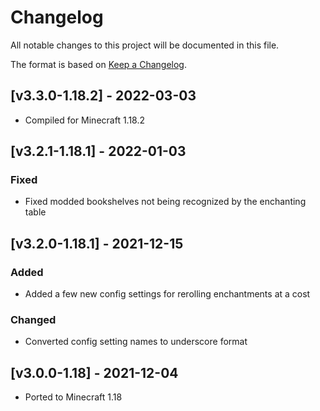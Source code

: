 # Changelog
All notable changes to this project will be documented in this file.

The format is based on [Keep a Changelog].

## [v3.3.0-1.18.2] - 2022-03-03
- Compiled for Minecraft 1.18.2

## [v3.2.1-1.18.1] - 2022-01-03
### Fixed
- Fixed modded bookshelves not being recognized by the enchanting table

## [v3.2.0-1.18.1] - 2021-12-15
### Added
- Added a few new config settings for rerolling enchantments at a cost
### Changed
- Converted config setting names to underscore format

## [v3.0.0-1.18] - 2021-12-04
- Ported to Minecraft 1.18

[Keep a Changelog]: https://keepachangelog.com/en/1.0.0/